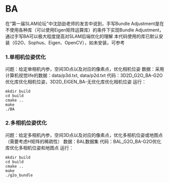 # BA

在“第一届SLAM论坛”中沈劭劼老师的发言中说到，手写Bundle Adjustment是在不使用各种库（可以使用Eigen矩阵运算库）的条件下实现Bundle Adjustment，通过手写BA可以极大程度提高对SLAM后端优化的理解
本代码使用的库已默认安装（G2O、Sophus、Eigen、OpenCV），如未安装，可参考
### 1.单相机位姿优化
问题：给定单相机内参，空间3D点以及对应的像素点，优化相机位姿
数据：采用计算机视觉life的数据：data/p3d.txt, data/p2d.txt
代码：3D2D_G2O_BA-G2O优化库优化相机位姿，3D2D_EIGEN_BA-无优化库优化相机位姿
运行：
```
mkdir build
cd build
cmake ..
make
./BA
```
### 2.多相机位姿优化
问题：给定多相机内参，空间3D点以及对应的像素点，优化多相机位姿或地图点（需要考虑H矩阵的稀疏性）
数据：BAL数据集
代码：BAL_G2O_BA-G2O优化库优化多相机位姿和地图点
运行：
```
mkdir build
cd build
cmake ..
make
./g2o_bundle
```